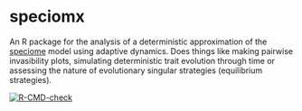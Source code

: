 # speciomx

An R package for the analysis of a deterministic approximation of the [speciome](https://github.com/rscherrer/speciome) model using adaptive dynamics. Does things like making pairwise invasibility plots, simulating deterministic trait evolution through time or assessing the nature of evolutionary singular strategies (equilibrium strategies).

<!-- badges: start -->
  [![R-CMD-check](https://github.com/rscherrer/speciomx/workflows/R-CMD-check/badge.svg)](https://github.com/rscherrer/speciomx/actions)
<!-- badges: end -->
